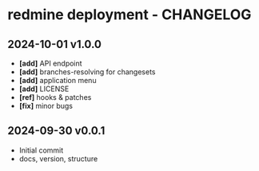 # redmine deployment - CHANGELOG

## 2024-10-01 v1.0.0
* **[add]** API endpoint
* **[add]** branches-resolving for changesets
* **[add]** application menu
* **[add]** LICENSE
* **[ref]** hooks & patches
* **[fix]** minor bugs

## 2024-09-30 v0.0.1
* Initial commit
* docs, version, structure
